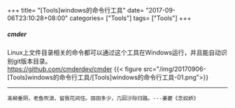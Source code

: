 +++
title= "[Tools]windows的命令行工具"
date= "2017-09-06T23:10:28+08:00"
categories= ["Tools"]
tags= ["Tools"]
+++

##### cmder
Linux上文件目录相关的命令都可以通过这个工具在Windows运行，并且能自动识别git版本目录。  
https://github.com/cmderdev/cmder
{{< figure src="/img/20170906-[Tools]windows的命令行工具/[Tools]windows的命令行工具-01.png">}}

***
`高柳垂阴，老鱼吹浪，留我花间住。田田多少，几回沙际归路。---姜夔《念奴娇》`